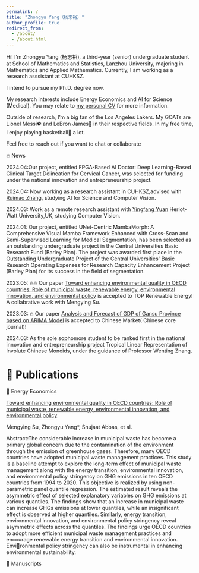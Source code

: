 ```yaml
---
permalink: /
title: "Zhongyu Yang（杨忠裕）"
author_profile: true
redirect_from: 
  - /about/
  - /about.html
---
```


Hi! I’m Zhongyu Yang (杨忠裕), a third-year (senior) undergraduate student at School of Mathematics and Statistics, Lanzhou University, majoring in Mathematics and Applied Mathematics. Currently, I am working as a research asssistant at CUHKSZ.

I intend to pursue my Ph.D. degree now.

My research interests include Energy Economics and AI for Science (Medical). You may relate to [my personal CV](../assets/CV.pdf) for more information. 

Outside of research, I’m a big fan of the Los Angeles Lakers. My GOATs are Lionel Messi⚽ and LeBron James🏀 in their respective fields. In my free time, I enjoy playing basketball🏀 a lot.

Feel free to reach out if you want to chat or collaborate

🔥 News

2024.04:Our project, entitled FPGA-Based AI Doctor: Deep Learning-Based Clinical Target Delineation for Cervical Cancer, was selected for funding under the national innovation and entrepreneurship project.

2024.04: Now working as a research assistant in CUHKSZ,advised with [Ruimao Zhang](http://www.zhangruimao.site/), studying AI for Science and Computer Vision.

2024.03: Work as a remote research assistant with [Yingfang Yuan](https://yuanjames.github.io/) Heriot-Watt University,UK, studying Computer Vision.

2024.01: Our project, entitled UNet-Centric MambaMorph: A Comprehensive Visual Mamba Framework Enhanced with Cross-Scan and Semi-Supervised Learning for Medical Segmentation, has been selected as an outstanding undergraduate project in the Central Universities Basic Research Fund (Barley Plan). The project was awarded first place in the Outstanding Undergraduate Project of the Central Universities' Basic Research Operating Expenses for Research Capacity Enhancement Project (Barley Plan) for its success in the field of segmentation.

2023.05: 🔥🔥 Our paper [Toward enhancing environmental quality in OECD countries: Role of municipal waste, renewable energy, environmental innovation, and environmental policy](https://doi.org/10.1016/j.renene.2023.05.044) is accepted to TOP Renewable Energy! A collabrative work with Mengying Su.

2023.03: 🔥 Our paper [Analysis and Forecast of GDP of Gansu Province based on ARIMA Model](https://kns.cnki.net/kcms2/article/abstract?v=5UWSsHjGZiG4_hfQdJi2g45CsnhSUqAQWLr8QGITMYDA17gfF5JJx5zplDrZWLEtUw_cwdGQB4McAih5ZHCedzgYrtUdVTeeg8lwHr4Mw1ptUxJGRhILZmxdAXcxNVzRIf7iDdCVtPE=&uniplatform=NZKPT&flag=copy) is accepted to Chinese Market( Chinese core journal)! 

2024.03: As the sole sophomore student to be ranked first in the national innovation and entrepreneurship project Tropical Linear Representation of Involute Chinese Monoids, under the guidance of Professor Wenting Zhang.


📝 Publications
======
📄 Energy Economics

[Toward enhancing environmental quality in OECD countries: Role of municipal waste, renewable energy, environmental innovation, and environmental policy](https://doi.org/10.1016/j.renene.2023.05.044) 

Mengying Su, Zhongyu Yang*, Shujaat Abbas, et al.


Abstract:The considerable increase in municipal waste has become a primary global concern due to the contamination of the environment through the emission of greenhouse gases. Therefore, many OECD countries have adopted 
municipal waste management practices. This study is a baseline attempt to explore the long-term effect of municipal waste management along with the energy transition, environmental innovation, and environmental policy stringency on GHG emissions in ten OECD countries from 1994 to 2020. This objective is realized by using non-parametric panel quantile regression. The estimated result reveals the asymmetric effect of selected explanatory variables on GHG emissions at various quantiles. The findings show that an increase in municipal waste can increase GHGs emissions at lower quantiles, while an insignificant effect is observed at higher quantiles. Similarly, energy transition, environmental innovation, and environmental policy stringency reveal asymmetric effects across the quantiles. The findings urge OECD countries to adopt more efficient municipal waste management practices and encourage renewable energy transition and environmental innovation. Environmental policy stringency can also be instrumental in enhancing environmental sustainability.


📄 Manuscripts
